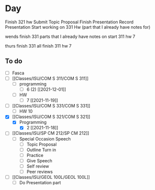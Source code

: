 

# Day 

Finish  321 hw
Submit Topic Proposal 
Finish Presentation
Record Presentation
Start working on 331 Hw (part that I already have notes for)

wends 
finish 331 parts that I already have notes on 
start 311 hw 7

thurs 
finish 331 all
finish 311 hw 7

## To do
- [ ] Fasca
- [ ] [[Classes/ISU/COM S 311/COM S 311]]
	- [ ] programming
		- [ ] 6 (2) [[2021-12-01]]
	- [ ] HW
		- [ ] 7 [[2021-11-19]]
- [ ] [[Classes/ISU/COM S 331/COM S 331]]
	- [ ] HW 10
- [x] [[Classes/ISU/COM S 321/COM S 321]]
	- [x] Programming
		- [x] 2 [[2021-11-18]]
- [ ] [[Classes/ISU/SP CM 212/SP CM 212]]
	- [ ] Special Occasion Speech
		- [ ]  Topic Proposal
		- [ ]  Outline Turn in
		- [ ]  Practice 
		- [ ]  Give Speech
		- [ ]  Self review
		- [ ]  Peer reviews 
- [ ] [[Classes/ISU/GEOL 100L/GEOL 100L]]
	- [ ] Do Presentation part